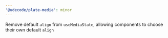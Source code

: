 ```yaml
---
'@udecode/plate-media': minor
---
```


Remove default `align` from `useMediaState`, allowing components to choose their own default `align`
